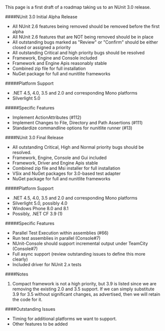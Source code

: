 This page is a first draft of a roadmap taking us to an NUnit 3.0 release. 

####NUnit 3.0 Initial Alpha Release

* All NUnit 2.6 features being removed should be removed before the first alpha
* All NUnit 2.6 features that are NOT being removed should be in place
* All outstanding bugs marked as "Review" or "Confirm" should be either closed or assigned a priority
* All outstanding Critical and high priority bugs should be resolved
* Framework, Engine and Console included
* Framework and Engine Apis reasonably stable
* Combined zip file for full installation
* NuGet package for full and nunitlite frameworks

#####Platform Support

* .NET 4.5, 4.0, 3.5 and 2.0 and corresponding Mono platforms
* Silverlight 5.0

#####Specific Features

* Implement ActionAttributes (#112)
* Implement Changes to File, Directory and Path Assertions (#111)
* Standardize commandline options for nunitlite runner (#13)

####NUnit 3.0 Final Release

* All outstanding Critical, High and Normal priority bugs should be resolved.
* Framework, Engine, Console and Gui included
* Framework, Driver and Engine Apis stable
* Combined zip file and Msi installer for full installation
* VSix and NuGet packages for 3.0-based test adapter
* NuGet package for full and nunitlite frameworks

#####Platform Support

* .NET 4.5, 4.0, 3.5 and 2.0 and corresponding Mono platforms
* Silverlight 5.0, possibly 4.0
* Windows Phone 8.0 and 8.1
* Possibly, .NET CF 3.9 (1)

#####Specific Features

* Parallel Test Execution within assemblies (#66)
* Run test assemblies in parallel (Console#7)
* NUnit-Console should support incremental output under TeamCity (Console#7)
* Full async support (review outstanding issues to define this more clearly)
* Included driver for NUnit 2.x tests

####Notes

1. Compact framework is not a high priority, but 3.9 is listed since we are removing the existing 2.0 and 3.5 support. If we can simply substitute 3.9 for 3.5 without significant changes, as advertised, then we will retain the code for it.

####Outstanding Issues

* Timing for additional platforms we want to support.
* Other features to be added